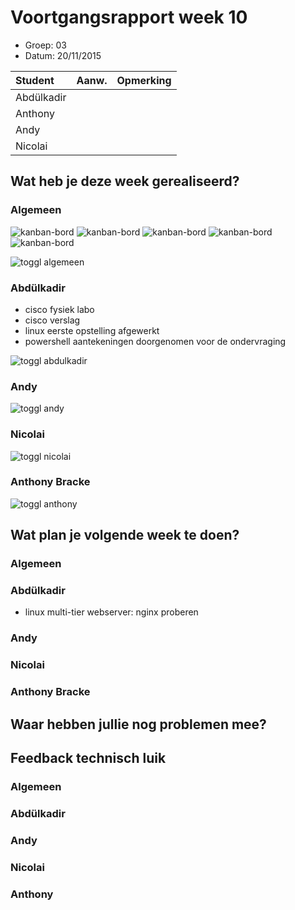 # Voortgangsrapport week 10

* Groep: 03
* Datum: 20/11/2015

| Student  | Aanw. | Opmerking |
| :---     | :---  | :---      |
| Abdülkadir |       |           |
| Anthony |       |           |
| Andy |       |           |
| Nicolai |       |           |

## Wat heb je deze week gerealiseerd?

### Algemeen

![kanban-bord](https://github.com/HoGentTIN/ops3-g03/blob/master/weekrapport/image/week10_kanban1.PNG)
![kanban-bord](https://github.com/HoGentTIN/ops3-g03/blob/master/weekrapport/image/week10_kanban2.PNG)
![kanban-bord](https://github.com/HoGentTIN/ops3-g03/blob/master/weekrapport/image/week10_kanban3.PNG)
![kanban-bord](https://github.com/HoGentTIN/ops3-g03/blob/master/weekrapport/image/week10_kanban4.PNG)
![kanban-bord](https://github.com/HoGentTIN/ops3-g03/blob/master/weekrapport/image/week10_kanban5.PNG)

![toggl algemeen](https://github.com/HoGentTIN/ops3-g03/blob/master/weekrapport/image/week10_toggl_algemeen.PNG)

### Abdülkadir

* cisco fysiek labo
* cisco verslag
* linux eerste opstelling afgewerkt
* powershell aantekeningen doorgenomen voor de ondervraging

![toggl abdulkadir](https://github.com/HoGentTIN/ops3-g03/blob/master/weekrapport/image/week10_toggl_abdulkadir.PNG)

### Andy



![toggl andy](https://github.com/HoGentTIN/ops3-g03/blob/master/weekrapport/image/week10_toggl_andy.PNG)

### Nicolai




![toggl nicolai](https://github.com/HoGentTIN/ops3-g03/blob/master/weekrapport/image/week10_toggl_nicolai.PNG)

### Anthony Bracke



![toggl anthony](https://github.com/HoGentTIN/ops3-g03/blob/master/weekrapport/image/week10_toggl_anthony.PNG)

## Wat plan je volgende week te doen?

### Algemeen

### Abdülkadir 

* linux multi-tier webserver: nginx proberen

### Andy



### Nicolai




### Anthony Bracke


## Waar hebben jullie nog problemen mee?


## Feedback technisch luik

### Algemeen

### Abdülkadir

### Andy

### Nicolai

### Anthony



